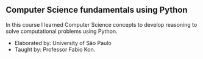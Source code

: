 ## Computer Science fundamentals using Python

In this course I learned Computer Science concepts to develop reasoning to solve computational problems using Python.

- Elaborated by: University of São Paulo
- Taught by: Professor Fabio Kon.
